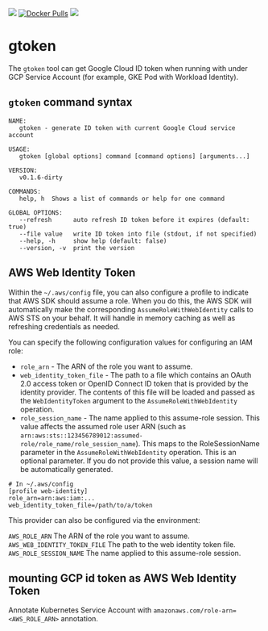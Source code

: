 [![](https://github.com/doitintl/gtoken/workflows/Docker%20Image%20CI/badge.svg)](https://github.com/doitintl/gtoken/actions?query=workflow%3A"Docker+Image+CI") [![Docker Pulls](https://img.shields.io/docker/pulls/doitintl/gtoken.svg?style=popout)](https://hub.docker.com/r/doitintl/gtoken) [![](https://images.microbadger.com/badges/image/doitintl/gtoken.svg)](https://microbadger.com/images/doitintl/gtoken "Get your own image badge on microbadger.com")

# gtoken

The `gtoken` tool can get Google Cloud ID token when running with under GCP Service Account (for example, GKE Pod with Workload Identity).

## `gtoken` command syntax

```text
NAME:
   gtoken - generate ID token with current Google Cloud service account

USAGE:
   gtoken [global options] command [command options] [arguments...]

VERSION:
   v0.1.6-dirty

COMMANDS:
   help, h  Shows a list of commands or help for one command

GLOBAL OPTIONS:
   --refresh      auto refresh ID token before it expires (default: true)
   --file value   write ID token into file (stdout, if not specified)
   --help, -h     show help (default: false)
   --version, -v  print the version
```

## AWS Web Identity Token

Within the `~/.aws/config` file, you can also configure a profile to indicate that AWS SDK should assume a role. When you do this, the AWS SDK will automatically make the corresponding `AssumeRoleWithWebIdentity` calls to AWS STS on your behalf. It will handle in memory caching as well as refreshing credentials as needed.

You can specify the following configuration values for configuring an IAM role:

- `role_arn` - The ARN of the role you want to assume.
- `web_identity_token_file` - The path to a file which contains an OAuth 2.0 access token or OpenID Connect ID token that is provided by the identity provider. The contents of this file will be loaded and passed as the `WebIdentityToken` argument to the `AssumeRoleWithWebIdentity` operation.
- `role_session_name` - The name applied to this assume-role session. This value affects the assumed role user ARN (such as `arn:aws:sts::123456789012:assumed-role/role_name/role_session_name`). This maps to the RoleSessionName parameter in the `AssumeRoleWithWebIdentity` operation. This is an optional parameter. If you do not provide this value, a session name will be automatically generated.

```text
# In ~/.aws/config
[profile web-identity]
role_arn=arn:aws:iam:...
web_identity_token_file=/path/to/a/token
```

This provider can also be configured via the environment:

`AWS_ROLE_ARN`
    The ARN of the role you want to assume.
`AWS_WEB_IDENTITY_TOKEN_FILE`
    The path to the web identity token file.
`AWS_ROLE_SESSION_NAME`
    The name applied to this assume-role session.

## mounting GCP id token as AWS Web Identity Token

Annotate Kubernetes Service Account with `amazonaws.com/role-arn=<AWS_ROLE_ARN>` annotation.
